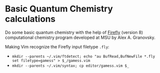 # Basic Quantum Chemistry calculations 

Do some basic quantum chemistry with the help of [Firefly](http://classic.chem.msu.su/gran/firefly/index.html) (version 8) computational chemistry program developed at MSU by Alex A. Granovsky.

Making Vim recognize the Firefly input filetype `.fly`:
*  `mkdir --parents ~/.vim/ftdetect; echo "au BufRead,BufNewFile *.fly set filetype=gamess" > $_/gamess.vim`
*  `mkdir --parents ~/.vim/syntax; cp editor/gamess.vim $_` 
